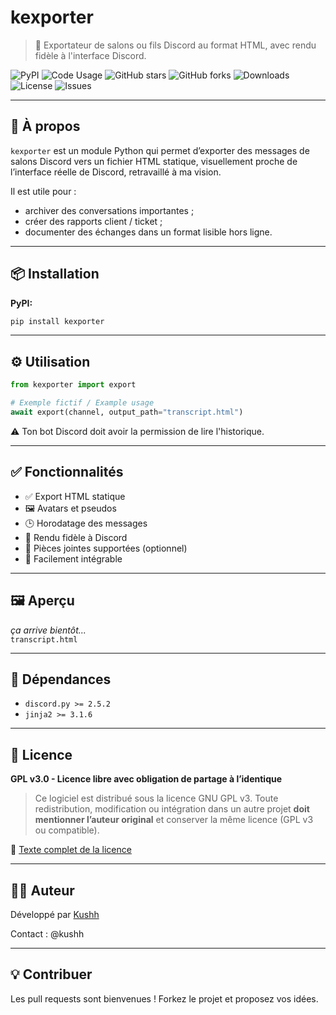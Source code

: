 # kexporter

> 🧾 Exportateur de salons ou fils Discord au format HTML, avec rendu fidèle à l'interface Discord.  

![PyPI](https://img.shields.io/pypi/v/kexporter?style=flat-square&color=0a7cdb)
![Code Usage](https://img.shields.io/badge/code%20used-90%%25-0a7cdb?style=flat-square)
![GitHub stars](https://img.shields.io/github/stars/itsKushh/kexporter?style=flat-square&color=0a7cdb)
![GitHub forks](https://img.shields.io/github/forks/itsKushh/kexporter?style=flat-square&color=0a7cdb)
![Downloads](https://img.shields.io/pypi/dt/kexporter?style=flat-square&color=0a7cdb)
![License](https://img.shields.io/badge/license-GPL--3.0-0a7cdb?style=flat-square)
![Issues](https://img.shields.io/github/issues/itsKushh/kexporter?style=flat-square&color=0a7cdb)

---

## 💙 À propos

`kexporter` est un module Python qui permet d’exporter des messages de salons Discord vers un fichier HTML statique, visuellement proche de l’interface réelle de Discord, retravaillé à ma vision.

Il est utile pour :
- archiver des conversations importantes ;
- créer des rapports client / ticket ;
- documenter des échanges dans un format lisible hors ligne.

---

## 📦 Installation

**PyPI:**

```bash
pip install kexporter
```

---

## ⚙️ Utilisation

```python
from kexporter import export

# Exemple fictif / Example usage
await export(channel, output_path="transcript.html")
```

⚠️ Ton bot Discord doit avoir la permission de lire l'historique.  

---

## ✅ Fonctionnalités

- ✅ Export HTML statique
- 🖼️ Avatars et pseudos
- 🕒 Horodatage des messages
- 🎨 Rendu fidèle à Discord
- 📎 Pièces jointes supportées (optionnel)
- 🔧 Facilement intégrable

---

## 🖼️ Aperçu

*ça arrive bientôt...*  
`transcript.html`

---

## 🔧 Dépendances

- `discord.py >= 2.5.2`
- `jinja2 >= 3.1.6`

---

## 📄 Licence

**GPL v3.0 - Licence libre avec obligation de partage à l’identique**  

> Ce logiciel est distribué sous la licence GNU GPL v3. Toute redistribution, modification ou intégration dans un autre projet **doit mentionner l’auteur original** et conserver la même licence (GPL v3 ou compatible).  

🔗 [Texte complet de la licence](https://www.gnu.org/licenses/gpl-3.0.fr.html)

---

## 🙋‍♂️ Auteur

Développé par [Kushh](https://github.com/itsKushh)  

Contact : @kushh

---

## 💡 Contribuer

Les pull requests sont bienvenues ! Forkez le projet et proposez vos idées.  
